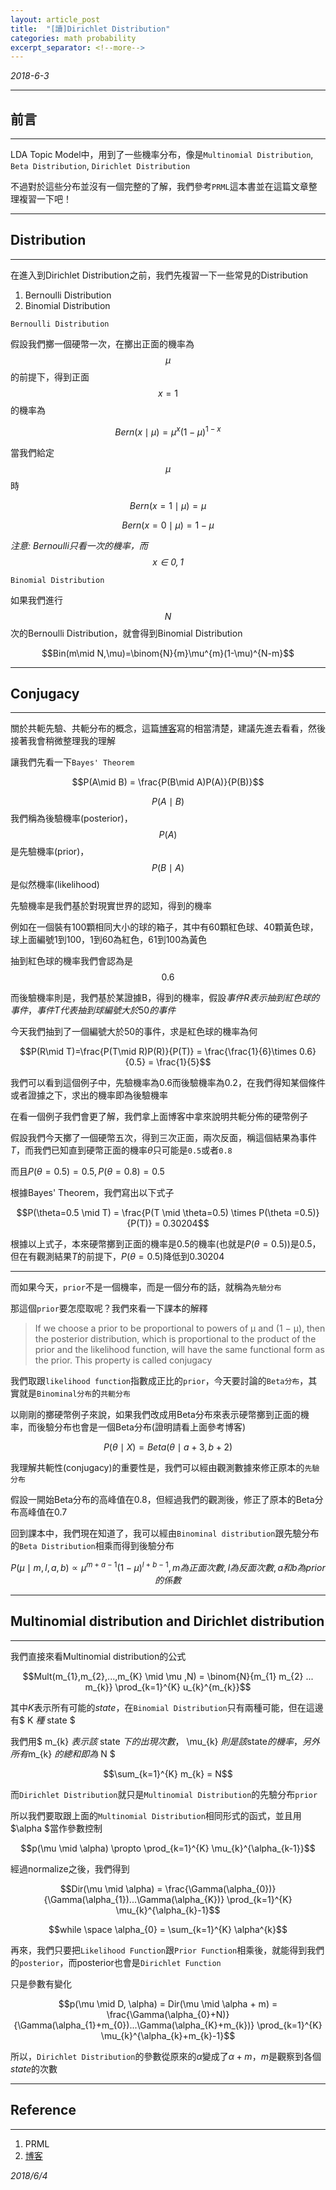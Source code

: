 ```yaml
---
layout: article_post
title:  "[讀]Dirichlet Distribution"
categories: math probability
excerpt_separator: <!--more-->
---
```


*2018-6-3*

---
## 前言
---

LDA Topic Model中，用到了一些機率分布，像是`Multinomial Distribution`, `Beta Distribution`, `Dirichlet Distribution`

不過對於這些分布並沒有一個完整的了解，我們參考`PRML`這本書並在這篇文章整理複習一下吧！

<!--more-->

---
## Distribution
---

在進入到Dirichlet Distribution之前，我們先複習一下一些常見的Distribution

1. Bernoulli Distribution
2. Binomial Distribution

`Bernoulli Distribution`

假設我們擲一個硬幣一次，在擲出正面的機率為$$\mu$$的前提下，得到正面$$x=1$$的機率為

$$Bern(x\mid \mu)=\mu^{x}(1-\mu)^{1-x}$$

當我們給定$$\mu$$時

$$Bern(x=1\mid \mu) = \mu$$

$$Bern(x=0\mid \mu) = 1-\mu$$

*注意: Bernoulli只看一次的機率，而$$x\in{0,1}$$*

`Binomial Distribution`

如果我們進行$$N$$次的Bernoulli Distribution，就會得到Binomial Distribution

$$Bin(m\mid N,\mu)=\binom{N}{m}\mu^{m}(1-\mu)^{N-m}$$

---
## Conjugacy
---

關於共軛先驗、共軛分布的概念，這篇[博客](https://blog.csdn.net/baimafujinji/article/details/51374202)寫的相當清楚，建議先進去看看，然後接著我會稍微整理我的理解

讓我們先看一下`Bayes' Theorem`

$$P(A\mid B) = \frac{P(B\mid A)P(A)}{P(B)}$$

$$P(A\mid B)$$我們稱為後驗機率(posterior)，$$P(A)$$是先驗機率(prior)，$$P(B\mid A)$$是似然機率(likelihood)

先驗機率是我們基於對現實世界的認知，得到的機率

例如在一個裝有100顆相同大小的球的箱子，其中有60顆紅色球、40顆黃色球，球上面編號1到100，1到60為紅色，61到100為黃色

抽到紅色球的機率我們會認為是$$0.6$$

而後驗機率則是，我們基於某證據B，得到的機率，假設$事件R表示抽到紅色球的事件，事件T代表抽到球編號大於50的事件$

今天我們抽到了一個編號大於50的事件，求是紅色球的機率為何

$$P(R\mid T)=\frac{P(T\mid R)P(R)}{P(T)} = \frac{\frac{1}{6}\times 0.6}{0.5} = \frac{1}{5}$$

我們可以看到這個例子中，先驗機率為0.6而後驗機率為0.2，在我們得知某個條件或者證據之下，求出的機率即為後驗機率

在看一個例子我們會更了解，我們拿上面博客中拿來說明共軛分佈的硬幣例子

假設我們今天擲了一個硬幣五次，得到三次正面，兩次反面，稱這個結果為事件$T$，而我們已知直到硬幣正面的機率$\theta$只可能是`0.5`或者`0.8`

而且$P(\theta = 0.5)=0.5, P(\theta = 0.8) = 0.5$

根據Bayes' Theorem，我們寫出以下式子

$$P(\theta=0.5 \mid T) = \frac{P(T \mid \theta=0.5) \times P(\theta =0.5)}{P(T)} = 0.30204$$

根據以上式子，本來硬幣擲到正面的機率是0.5的機率(也就是$P(\theta = 0.5)$)是0.5，但在有觀測結果$T$的前提下，$P(\theta = 0.5)$降低到0.30204
	

---

而如果今天，`prior`不是一個機率，而是一個分布的話，就稱為`先驗分布`

那這個`prior`要怎麼取呢？我們來看一下課本的解釋

>If we choose a prior to be proportional to powers of μ and (1 − μ), then the posterior distribution, which is proportional to the product of the prior and the likelihood function, will have the same functional form as the prior. This property is called conjugacy

我們取跟`likelihood function`指數成正比的`prior`，今天要討論的`Beta分布`，其實就是`Binominal分布`的`共軛分布`

以剛剛的擲硬幣例子來說，如果我們改成用Beta分布來表示硬幣擲到正面的機率，而後驗分布也會是一個Beta分布(證明請看上面參考博客)

$$P(\theta \mid X) = Beta(\theta \mid a+3, b+2)$$

我理解共軛性(conjugacy)的重要性是，我們可以經由觀測數據來修正原本的`先驗分布`

假設一開始Beta分布的高峰值在0.8，但經過我們的觀測後，修正了原本的Beta分布高峰值在0.7

回到課本中，我們現在知道了，我可以經由`Binominal distribution`跟先驗分布的`Beta Distribution`相乘而得到後驗分布

$$P(μ\mid m, l, a, b) \propto μ^{m+a−1}(1 − μ)^{l+b−1}, m為正面次數, l為反面次數, a和b為prior的係數$$

---
## Multinomial distribution and Dirichlet distribution
---

我們直接來看Multinomial distribution的公式

$$Mult(m_{1},m_{2},...,m_{K} \mid \mu ,N) = \binom{N}{m_{1} m_{2} ... m_{k}} \prod_{k=1}^{K} u_{k}^{m_{k}}$$

其中$K$表示所有可能的$state$，在`Binomial Distribution`只有兩種可能，但在這邊有$ K $種$ state $

我們用$ m_{k} $表示該$ state $下的出現次數，$ \mu_{k} $則是該$state$的機率，另外所有$m_{k} $的總和即為$ N $

$$\sum_{k=1}^{K} m_{k} = N$$

而`Dirichlet Distribution`就只是`Multinomial Distribution`的先驗分布`prior`

所以我們要取跟上面的`Multinomial Distribution`相同形式的函式，並且用$\alpha $當作參數控制

$$p(\mu \mid \alpha) \propto \prod_{k=1}^{K} \mu_{k}^{\alpha_{k-1}}$$

經過normalize之後，我們得到

$$Dir(\mu \mid \alpha) = \frac{\Gamma(\alpha_{0})}{\Gamma(\alpha_{1})...\Gamma(\alpha_{K})} \prod_{k=1}^{K} \mu_{k}^{\alpha_{k}-1}$$

$$while \space \alpha_{0} = \sum_{k=1}^{K} \alpha^{k}$$

再來，我們只要把`Likelihood Function`跟`Prior Function`相乘後，就能得到我們的`posterior`，而posterior也會是`Dirichlet Function`

只是參數有變化

$$p(\mu \mid D, \alpha) = Dir(\mu \mid \alpha + m) = \frac{\Gamma(\alpha_{0}+N)}{\Gamma(\alpha_{1}+m_{0})...\Gamma(\alpha_{K}+m_{k})} \prod_{k=1}^{K} \mu_{k}^{\alpha_{k}+m_{k}-1}$$

所以，`Dirichlet Distribution`的參數從原來的$\alpha$變成了$\alpha + m$，$m$是觀察到各個$state$的次數

---
## Reference
---

1. PRML
2. [博客](https://blog.csdn.net/baimafujinji/article/details/51374202)

*2018/6/4*









